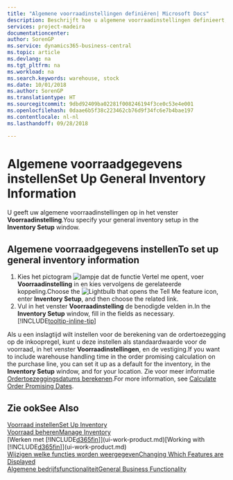 ```yaml
---
title: "Algemene voorraadinstellingen definiëren| Microsoft Docs"
description: Beschrijft hoe u algemene voorraadinstellingen definieert, zoals nummerreeksen en locaties, zodat u bijvoorbeeld uw magazijn en voorraad kunt beheren.
services: project-madeira
documentationcenter: 
author: SorenGP
ms.service: dynamics365-business-central
ms.topic: article
ms.devlang: na
ms.tgt_pltfrm: na
ms.workload: na
ms.search.keywords: warehouse, stock
ms.date: 10/01/2018
ms.author: SorenGP
ms.translationtype: HT
ms.sourcegitcommit: 9dbd92409ba02281f008246194f3ce0c53e4e001
ms.openlocfilehash: 0daae6b5f38c223462cb76d9f34fc6e7b4bae197
ms.contentlocale: nl-nl
ms.lasthandoff: 09/28/2018

---
```

# <a name="set-up-general-inventory-information"></a><span data-ttu-id="2a7d7-103">Algemene voorraadgegevens instellen</span><span class="sxs-lookup"><span data-stu-id="2a7d7-103">Set Up General Inventory Information</span></span>
<span data-ttu-id="2a7d7-104">U geeft uw algemene voorraadinstellingen op in het venster **Voorraadinstelling**.</span><span class="sxs-lookup"><span data-stu-id="2a7d7-104">You specify your general inventory setup in the **Inventory Setup** window.</span></span>

## <a name="to-set-up-general-inventory-information"></a><span data-ttu-id="2a7d7-105">Algemene voorraadgegevens instellen</span><span class="sxs-lookup"><span data-stu-id="2a7d7-105">To set up general inventory information</span></span>
1. <span data-ttu-id="2a7d7-106">Kies het pictogram ![lampje dat de functie Vertel me opent](media/ui-search/search_small.png "Vertel me wat u wilt doen"), voer **Voorraadinstelling** in en kies vervolgens de gerelateerde koppeling.</span><span class="sxs-lookup"><span data-stu-id="2a7d7-106">Choose the ![Lightbulb that opens the Tell Me feature](media/ui-search/search_small.png "Tell me what you want to do") icon, enter **Inventory Setup**, and then choose the related link.</span></span>
2. <span data-ttu-id="2a7d7-107">Vul in het venster **Voorraadinstelling** de benodigde velden in.</span><span class="sxs-lookup"><span data-stu-id="2a7d7-107">In the **Inventory Setup** window, fill in the fields as necessary.</span></span> [!INCLUDE[tooltip-inline-tip](includes/tooltip-inline-tip_md.md)]

<span data-ttu-id="2a7d7-108">Als u een inslagtijd wilt instellen voor de berekening van de ordertoezegging op de inkoopregel, kunt u deze instellen als standaardwaarde voor de voorraad, in het venster **Voorraadinstellingen**, en de vestiging.</span><span class="sxs-lookup"><span data-stu-id="2a7d7-108">If you want to include warehouse handling time in the order promising calculation on the purchase line, you can set it up as a default for the inventory, in the **Inventory Setup** window, and for your location.</span></span> <span data-ttu-id="2a7d7-109">Zie voor meer informatie [Ordertoezeggingsdatums berekenen](sales-how-to-calculate-order-promising-dates.md).</span><span class="sxs-lookup"><span data-stu-id="2a7d7-109">For more information, see [Calculate Order Promising Dates](sales-how-to-calculate-order-promising-dates.md).</span></span>  

## <a name="see-also"></a><span data-ttu-id="2a7d7-110">Zie ook</span><span class="sxs-lookup"><span data-stu-id="2a7d7-110">See Also</span></span>
[<span data-ttu-id="2a7d7-111">Voorraad instellen</span><span class="sxs-lookup"><span data-stu-id="2a7d7-111">Set Up Inventory</span></span>](inventory-setup-inventory.md)  
[<span data-ttu-id="2a7d7-112">Voorraad beheren</span><span class="sxs-lookup"><span data-stu-id="2a7d7-112">Manage Inventory</span></span>](inventory-manage-inventory.md)  
<span data-ttu-id="2a7d7-113">[Werken met [!INCLUDE[d365fin](includes/d365fin_md.md)]](ui-work-product.md)</span><span class="sxs-lookup"><span data-stu-id="2a7d7-113">[Working with [!INCLUDE[d365fin](includes/d365fin_md.md)]](ui-work-product.md)</span></span>  
[<span data-ttu-id="2a7d7-114">Wijzigen welke functies worden weergegeven</span><span class="sxs-lookup"><span data-stu-id="2a7d7-114">Changing Which Features are Displayed</span></span>](ui-experiences.md)  
[<span data-ttu-id="2a7d7-115">Algemene bedrijfsfunctionaliteit</span><span class="sxs-lookup"><span data-stu-id="2a7d7-115">General Business Functionality</span></span>](ui-across-business-areas.md)

